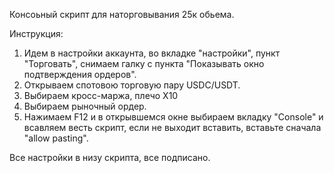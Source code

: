 Консоьный скрипт для наторговывания 25к обьема.

Инструкция:
1. Идем в настройки аккаунта, во вкладке "настройки", пункт "Торговать", снимаем галку с пункта "Показывать окно подтверждения ордеров".
2. Открываем спотовою торговую пару USDC/USDT.
3. Выбираем кросс-маржа, плечо Х10
4. Выбираем рыночный ордер.
5. Нажимаем F12 и в открывшемся окне выбираем вкладку "Console" и всавляем весть скрипт, если не выходит вставить, вставьте сначала "allow pasting".
    
Все настройки в низу скрипта, все подписано.
